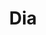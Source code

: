 ---
title: "Dia"
url: /ciudad-autonoma-de-buenos-aires/dia-avenida-pueyrredon/
shop: supermercado
---